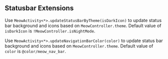 ## Statusbar Extensions

Use `MeowActivity<*>.updateStatusBarByTheme(isDarkIcon)` to update status bar background and icons based on `MeowController.theme`. Default value of `isDarkIcon` is `!MeowController.isNightMode`. 

Use `MeowActivity<*>.updateNavigationBarColor(color)` to update status bar background and icons based on `MeowController.theme`. Default value of `color` is `@color/meow_nav_bar`. 
<!--stackedit_data:
eyJoaXN0b3J5IjpbLTIyNDY3NTY3NF19
-->